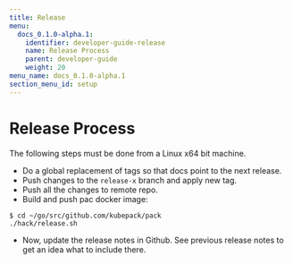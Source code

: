 ```yaml
---
title: Release
menu:
  docs_0.1.0-alpha.1:
    identifier: developer-guide-release
    name: Release Process
    parent: developer-guide
    weight: 20
menu_name: docs_0.1.0-alpha.1
section_menu_id: setup
---
```


# Release Process

The following steps must be done from a Linux x64 bit machine.

- Do a global replacement of tags so that docs point to the next release.
- Push changes to the `release-x` branch and apply new tag.
- Push all the changes to remote repo.
- Build and push pac docker image:

```console
$ cd ~/go/src/github.com/kubepack/pack
./hack/release.sh
```

- Now, update the release notes in Github. See previous release notes to get an idea what to include there.
